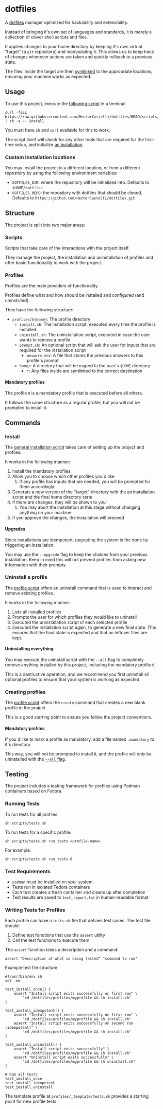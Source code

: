 # dotfiles

A [dotfiles](https://wiki.archlinux.org/title/Dotfiles) manager optimized for hackability and extensibility.

Instead of bringing it's own set of languages and standards, it is merely a collection of clever shell scripts and files.

It applies changes to your home directory by keeping it's own virtual "target" (a `git` repository) and manipulating it. This allows us to keep track of changes whenever actions are taken and quickly rollback to a previous state.

The files inside the target are then [symlinked](https://rm-rf.es/diferencias-entre-soft-symbolic-y-hard-links/) to the appropriate locations, ensuring your machine works as expected.

## Usage

To use this project, execute the [following script](./scripts/get.sh) in a terminal:

```shell
curl -fsSL https://raw.githubusercontent.com/HectorCastelli/dotfiles/HEAD/scripts/get.sh | sh -s -- install
```

You must have `sh` and `curl` available for this to work.

The script itself will check for any other tools that are required for the first-time setup, and initialize [an installation](#install).

### Custom installation locations

You may install the project in a different location, or from a different repository by using the following environment variables:

- `DOTFILES_DIR`: where the repository will be initialized into. Defaults to `$HOME/dotfiles`
- `DOTFILES_REPO`: the repository with dotfiles that should be cloned. Defaults to `https://github.com/HectorCastelli/dotfiles.git`

## Structure

The project is split into two major areas:

### Scripts

Scripts that take care of the interactions with the project itself.

They manage the project, the installation and uninstallation of profiles and offer basic functionality to work with the project.

### Profiles

Profiles are the main providers of functionality.

Profiles define what and how should be installed and configured (and uninstalled).

They have the following structure:

- `profiles/${name}`: The profile directory
    - `install.sh`: The installation script, executed every time the profile is installed
    - `uninstall.sh`: The uninstallation script, executed in case the user wants to remove a profile
    - `prompt.sh`: An optional script that will ask the user for inputs that are required for the installation script
      - `answers.env`: A file that stores the previous answers to this profile's prompt
    - `home/`: A directory that will be maped to the user's `$HOME` directory
        - `*`: Any files inside are symlinked to the correct destination

#### Mandatory profiles

The profile `0` is a mandatory profile that is executed before all others.

It follows the same structure as a regular profile, but you will not be prompted to install it.

## Commands

### Install

The [general installation script](./scripts/install.sh) takes care of setting up the project and profiles.

It works in the following manner:

1. Install the mandatory profiles
2. Allow you to choose which other profiles you´d like
   1. If any profile has inputs that are needed, you will be prompted for them accordingly
3. Generate a new version of the "target" directory with the an installation script and the final home directory state
4. If there are changes, they will be shown to you
   1. You may abort the installation at this stage without changing anything on your machine
5. If you approve the changes, the installation will proceed

#### Upgrades

Since installations are idempotent, upgrading the system is the done by triggering an installation.

You may use the `--upgrade` flag to keep the choices from your previous installation. Keep in mind this will not prevent profiles from asking new information with their prompts.

### Uninstall a profile

The [profile script](./scripts/profiles.sh) offers an uninstall command that is used to interact and remove existing profiles.

It works in the following manner:

1. Lists all installed profiles
2. Prompts the user for which profiles they would like to uninstall
3. Executed the uninstallation script of each selected profile
4. Executed the installation script again, to generate a new final state. This ensures that the final state is expected and that no leftover files are kept.

#### Uninstalling everything

You may execute the uninstall script with the `--all` flag to completely remove anything installed by this project, including the mandatory profile `0`.

This is a destructive operation, and we recommend you first uninstall all optional profiles to ensure that your system is working as expected.

### Creating profiles

The [profile script](./scripts/profiles.sh) offers the `create` command that creates a new blank profile in the project.

This is a good starting point to ensure you follow the project conventions.

#### Mandatory profiles

If you´d like to mark a profile as mandatory, add a file named `.mandatory` to it's directory.

This way, you will not be prompted to install it, and the profile will only be uninstalled with the [`--all` flag](#uninstalling-everything).

## Testing

The project includes a testing framework for profiles using Podman containers based on Fedora.

### Running Tests

To run tests for all profiles:

```shell
sh scripts/tests.sh
```

To run tests for a specific profile:

```shell
sh scripts/tests.sh run_tests <profile-name>
```

For example:

```shell
sh scripts/tests.sh run_tests 0
```

### Test Requirements

- `podman` must be installed on your system
- Tests run in isolated Fedora containers
- Each test creates a fresh container and cleans up after completion
- Test results are saved to `test_report.txt` in human-readable format

### Writing Tests for Profiles

Each profile can have a `tests.sh` file that defines test cases. The test file should:

1. Define test functions that use the `assert` utility
2. Call the test functions to execute them

The `assert` function takes a description and a command:

```shell
assert "Description of what is being tested" "command to run"
```

Example test file structure:

```shell
#!/usr/bin/env sh
set -eu

test_install_once() {
    assert "Install script exits successfully on first run" \
        "cd /dotfiles/profiles/myprofile && sh install.sh"
}

test_install_idempotent() {
    assert "Install script exits successfully on first run" \
        "cd /dotfiles/profiles/myprofile && sh install.sh"
    assert "Install script exits successfully on second run (idempotent)" \
        "cd /dotfiles/profiles/myprofile && sh install.sh"
}

test_install_uninstall() {
    assert "Install script exits successfully" \
        "cd /dotfiles/profiles/myprofile && sh install.sh"
    assert "Uninstall script exits successfully" \
        "cd /dotfiles/profiles/myprofile && sh uninstall.sh"
}

# Run all tests
test_install_once
test_install_idempotent
test_install_uninstall
```

The template profile at `profiles/_template/tests.sh` provides a starting point for new profile tests.